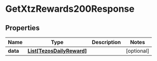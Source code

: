 # GetXtzRewards200Response


## Properties
Name | Type | Description | Notes
------------ | ------------- | ------------- | -------------
**data** | [**List[TezosDailyReward]**](TezosDailyReward.md) |  | [optional] 


